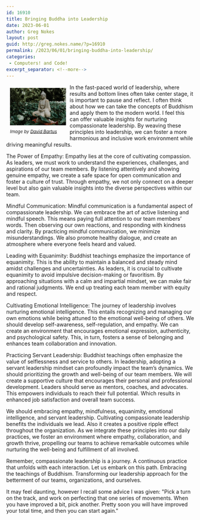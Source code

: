 ```yaml
---
id: 16910
title: Bringing Buddha into Leadership
date: 2023-06-01
author: Greg Nokes
layout: post
guid: http://greg.nokes.name/?p=16910
permalink: /2023/06/01/bringing-buddha-into-leadership/
categories:
 - Computers! and Code!
excerpt_separator: <!--more-->
---
```

<div style="float: left; padding: 10px 10px 10px 10px;"><img src="/binaries/2023/05/buddha-by-david-bartus-2873473.jpg" width="150" alt="Buddha in a Garden"><br />
<sub><i>Image by <a href="https://www.pexels.com/@david-bartus-43782/">David Bartus</a></i></sub></div>

In the fast-paced world of leadership, where results and bottom lines often take center stage, it is important to pause and reflect. I often think about how we can take the concepts of Buddhism and apply them to the modern world. I feel this can offer valuable insights for nurturing compassionate leadership. By weaving these principles into leadership, we can foster a more harmonious and inclusive work environment while driving meaningful results.
<!--more-->

The Power of Empathy: Empathy lies at the core of cultivating compassion. As leaders, we must work to understand the experiences, challenges, and aspirations of our team members. By listening attentively and showing genuine empathy, we create a safe space for open communication and foster a culture of trust. Through empathy, we not only connect on a deeper level but also gain valuable insights into the diverse perspectives within our team.

Mindful Communication: Mindful communication is a fundamental aspect of compassionate leadership. We can embrace the art of active listening and mindful speech. This means paying full attention to our team members’ words. Then observing our own reactions, and responding with kindness and clarity. By practicing mindful communication, we minimize misunderstandings. We also promote healthy dialogue, and create an atmosphere where everyone feels heard and valued.

Leading with Equanimity: Buddhist teachings emphasize the importance of equanimity. This is the ability to maintain a balanced and steady mind amidst challenges and uncertainties. As leaders, it is crucial to cultivate equanimity to avoid impulsive decision-making or favoritism. By approaching situations with a calm and impartial mindset, we can make fair and rational judgments. We end up treating each team member with equity and respect.

Cultivating Emotional Intelligence: The journey of leadership involves nurturing emotional intelligence. This entails recognizing and managing our own emotions while being attuned to the emotional well-being of others. We should develop self-awareness, self-regulation, and empathy. We can create an environment that encourages emotional expression, authenticity, and psychological safety. This, in turn, fosters a sense of belonging and enhances team collaboration and innovation.

Practicing Servant Leadership: Buddhist teachings often emphasize the value of selflessness and service to others. In leadership, adopting a servant leadership mindset can profoundly impact the team’s dynamics. We should prioritizing the growth and well-being of our team members. We will create a supportive culture that encourages their personal and professional development.  Leaders should serve as mentors, coaches, and advocates. This empowers individuals to reach their full potential. Which results in enhanced job satisfaction and overall team success.

We should embracing empathy, mindfulness, equanimity, emotional intelligence, and servant leadership. Cultivating compassionate leadership benefits the individuals we lead. Also it creates a positive ripple effect throughout the organization. As we integrate these principles into our daily practices, we foster an environment where empathy, collaboration, and growth thrive, propelling our teams to achieve remarkable outcomes while nurturing the well-being and fulfillment of all involved.

Remember, compassionate leadership is a journey. A continuous practice that unfolds with each interaction. Let us embark on this path. Embracing the teachings of Buddhism. Transforming our leadership approach for the betterment of our teams, organizations, and ourselves.

It may feel daunting, however I recall some advice I was given: "Pick a turn on the track, and work on perfecting that one series of movements. When you have improved a bit, pick another. Pretty soon you will have improved your total time, and then you can start again."